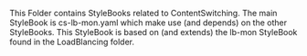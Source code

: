This Folder contains StyleBooks related to ContentSwitching. The main StyleBook is cs-lb-mon.yaml which make use (and depends) on the other StyleBooks. This StyleBook is based on (and extends) the lb-mon StyleBook found in the LoadBlancing folder.
